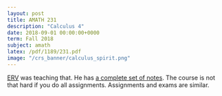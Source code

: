```yaml
---
layout: post
title: AMATH 231
description: "Calculus 4"
date: 2018-09-01 00:00:00+0000
term: Fall 2018
subject: amath
latex: /pdf/1189/231.pdf
image: "/crs_banner/calculus_spirit.png"
---
```


[ERV](http://www.math.uwaterloo.ca/~ervrscay) was teaching that. He has [a complete set of notes](http://links.uwaterloo.ca/amath231). The course is not that hard if you do all assignments. Assignments and exams are similar.
